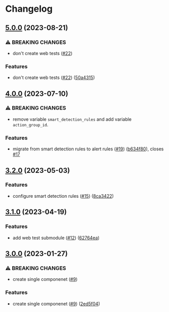 # Changelog

## [5.0.0](https://github.com/equinor/terraform-azurerm-app-insights/compare/v4.0.0...v5.0.0) (2023-08-21)


### ⚠ BREAKING CHANGES

* don't create web tests ([#22](https://github.com/equinor/terraform-azurerm-app-insights/issues/22))

### Features

* don't create web tests ([#22](https://github.com/equinor/terraform-azurerm-app-insights/issues/22)) ([50a4315](https://github.com/equinor/terraform-azurerm-app-insights/commit/50a431510b1483b6bad82a10fe15fc1fca37061e))

## [4.0.0](https://github.com/equinor/terraform-azurerm-app-insights/compare/v3.2.0...v4.0.0) (2023-07-10)


### ⚠ BREAKING CHANGES

* remove variable `smart_detection_rules` and add variable `action_group_id`.

### Features

* migrate from smart detection rules to alert rules ([#19](https://github.com/equinor/terraform-azurerm-app-insights/issues/19)) ([b634f80](https://github.com/equinor/terraform-azurerm-app-insights/commit/b634f80a504aec1c8236aefe03370a6a91ff79db)), closes [#17](https://github.com/equinor/terraform-azurerm-app-insights/issues/17)

## [3.2.0](https://github.com/equinor/terraform-azurerm-app-insights/compare/v3.1.0...v3.2.0) (2023-05-03)


### Features

* configure smart detection rules ([#15](https://github.com/equinor/terraform-azurerm-app-insights/issues/15)) ([8ca3422](https://github.com/equinor/terraform-azurerm-app-insights/commit/8ca34229484f08e77c18860b8a9f96ed5c8a8d79))

## [3.1.0](https://github.com/equinor/terraform-azurerm-app-insights/compare/v3.0.0...v3.1.0) (2023-04-19)


### Features

* add web test submodule ([#12](https://github.com/equinor/terraform-azurerm-app-insights/issues/12)) ([62764ea](https://github.com/equinor/terraform-azurerm-app-insights/commit/62764eace0c17b8bacc53791e0d77159fc7db1a1))

## [3.0.0](https://github.com/equinor/terraform-azurerm-app-insights/compare/v2.0.0...v3.0.0) (2023-01-27)


### ⚠ BREAKING CHANGES

* create single componenet ([#9](https://github.com/equinor/terraform-azurerm-app-insights/issues/9))

### Features

* create single componenet ([#9](https://github.com/equinor/terraform-azurerm-app-insights/issues/9)) ([2ed5f04](https://github.com/equinor/terraform-azurerm-app-insights/commit/2ed5f041b1c2aa6acc9e20ccf6fb79a9ea0f5cd3))
